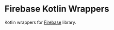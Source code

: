 # Firebase Kotlin Wrappers

Kotlin wrappers for [Firebase](https://www.npmjs.com/package/firebase) library.
